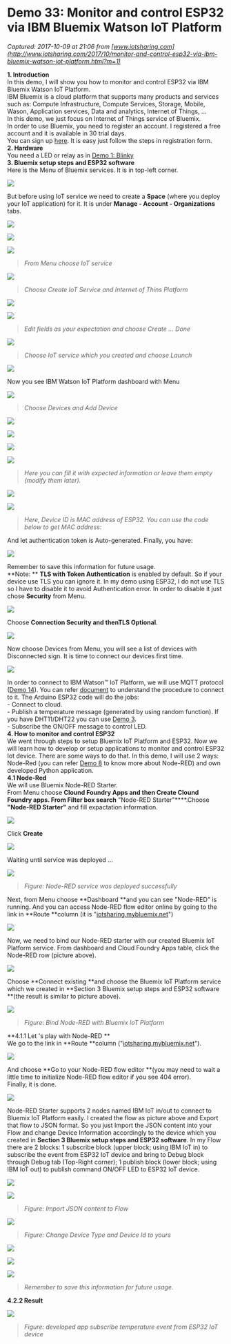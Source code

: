 # Demo 33: Monitor and control ESP32 via IBM Bluemix Watson IoT Platform

_Captured: 2017-10-09 at 21:06 from [www.iotsharing.com](http://www.iotsharing.com/2017/10/monitor-and-control-esp32-via-ibm-bluemix-watson-iot-platform.html?m=1)_

**1\. Introduction**  
In this demo, I will show you how to monitor and control ESP32 via IBM Bluemix Watson IoT Platform.  
IBM Bluemix is a cloud platform that supports many products and services such as: Compute Infrastructure, Compute Services, Storage, Mobile, Wason, Application services, Data and analytics, Internet of Things, ...  
In this demo, we just focus on Internet of Things service of Bluemix.  
In order to use Bluemix, you need to register an account. I registered a free account and it is available in 30 trial days.  
You can sign up [here](https://console.ng.bluemix.net/registration/). It is easy just follow the steps in registration form.  
**2\. Hardware**  
You need a LED or relay as in [Demo 1: Blinky](http://www.iotsharing.com/2017/05/blinky-hello-world-on-arduino-esp32.html)  
**3\. Bluemix setup steps and ESP32 software**  
Here is the Menu of Bluemix services. It is in top-left corner.

![](https://2.bp.blogspot.com/-oEBvAZ1w9iE/WdmmsHo3hYI/AAAAAAAAEUI/qlKlngO6TCIrpXbBSw5cIkL7SDt6TIRUwCLcBGAs/s640/bluemix8.png)

But before using IoT service we need to create a **Space** (where you deploy your IoT application) for it. It is under **Manage - Account - Organizations** tabs.

![](https://1.bp.blogspot.com/-beGfqWD1GEw/Wdms54YPWsI/AAAAAAAAEUY/2eVXjlYtkjAZyfoDE3MaJrWTRyKZ0BZewCLcBGAs/s640/bluemix9.png)

![](https://2.bp.blogspot.com/-KaSiBAUUh1w/Wdmt065J4YI/AAAAAAAAEUk/gQdgfTWb1Lk3ajOgIdQg8UO10KPUpD6PQCLcBGAs/s1600/bluemix11.png)

![](https://2.bp.blogspot.com/-tQ_qUSTfqEI/WdmtdIc7iTI/AAAAAAAAEUg/cdUaauiADrg_irxEvoNfa_0ZMOT-GQDcwCLcBGAs/s640/bluemix10.png)

> _From Menu choose IoT service_

![](https://2.bp.blogspot.com/-KaSiBAUUh1w/Wdmt065J4YI/AAAAAAAAEUk/Ruwm7YIw_yoO-qXpEzAW85EKka08J39CwCEwYBhgL/s640/bluemix11.png)

> _Choose Create IoT Service and Internet of Thins Platform_

![](https://1.bp.blogspot.com/-lgLPlfyvZ34/WdmunBXasAI/AAAAAAAAEUs/eqgSLOCWIJ0lU3NGKKrZpva2JDkEZsmvQCLcBGAs/s640/bluemix12.png)

![](https://1.bp.blogspot.com/-afkeDbZGhQ4/Wdmu7WPvEXI/AAAAAAAAEUw/XcW4BQixChQtKCAS76FNABUvVRNrBjbhwCLcBGAs/s640/bluemix13.png)

> _Edit fields as your expectation and choose Create ... Done_

![](https://2.bp.blogspot.com/-NYsgU6dM0W0/WdmvWbSQxdI/AAAAAAAAEU0/yl25gxIxq1M1aGQrFv3tuRoYlIKnAgtUQCLcBGAs/s640/bluemix14.png)

> _Choose IoT service which you created and choose Launch_

**![](https://4.bp.blogspot.com/-WxwJmBI2OoQ/WdmwfqAhGJI/AAAAAAAAEVA/5OWQ162ovfAikwKtRQuhvnmvtpLi8Jd4wCLcBGAs/s640/bluemix15.png)**

Now you see IBM Watson IoT Platform dashboard with Menu

![](https://4.bp.blogspot.com/-e1d1oy-Z2gY/WdnFFqmnXEI/AAAAAAAAEVQ/3XhVMpzn4hAmCUSmY7hdFDFlSAbcBqKxwCLcBGAs/s640/bluemix16.png)

> _Choose Devices and Add Device_

![](https://3.bp.blogspot.com/-5ZXBFW3xuPk/WdnFeFPaofI/AAAAAAAAEVU/qqsavP4rnakvmp0fm2jDHnZYvMC6cq6mwCLcBGAs/s640/bluemix17.png)

![](https://1.bp.blogspot.com/-l-wi0fSVANU/WdnGTBkw0eI/AAAAAAAAEVc/2UV_J6L3Wl8CEbG3CJWUF3PdVdLejbDhwCLcBGAs/s640/bluemix3.png)

![](https://3.bp.blogspot.com/-u-ydVDMKd34/WdnGeErDnCI/AAAAAAAAEVk/HP8MTRaB6G04kHuu2V37THQfViel26dtgCLcBGAs/s640/bluemex3.png)

![](https://1.bp.blogspot.com/-2S34TXbLh8w/WdnGYmZ-fgI/AAAAAAAAEVg/8ufgGruHmWQBEwXlSCZEtLy6dh1egKsfACEwYBhgL/s640/bluemix4.png)

> _Here you can fill it with expected information or leave them empty (modify them later)._

![](https://4.bp.blogspot.com/-xqblLdeNxN0/WdnJlVY3zdI/AAAAAAAAEVw/YBxHrfCqr0k9pex9RdBymovvtf-IO_2rQCLcBGAs/s640/bluemix5.png)

![](https://1.bp.blogspot.com/-qheEg30Vww4/WdnJzP1RSVI/AAAAAAAAEV4/8K6Jbc-A2EsXWW3xNU8N1wxtKUeX7cYxQCLcBGAs/s640/bluemix6.png)

> _Here, Device ID is MAC address of ESP32. You can use the code below to get MAC address:_

And let authentication token is Auto-generated. Finally, you have:

![](https://1.bp.blogspot.com/-Sqnf6ZdUSKQ/WdnJta6L1bI/AAAAAAAAEV8/0IBuYRPOQ1oI-c2Ry44uXrvJdb-JGDD2wCEwYBhgL/s640/bluemix7.png)

Remember to save this information for future usage.  
**Note: ** **TLS with Token Authentication** is enabled by default. So if your device use TLS you can ignore it. In my demo using ESP32, I do not use TLS so I have to disable it to avoid Authentication error. In order to disable it just chose **Security** from Menu.

![](https://4.bp.blogspot.com/-e1d1oy-Z2gY/WdnFFqmnXEI/AAAAAAAAEVY/5wtTMAr_cYwSsgeBLjUbaPYefCbPEkpbACEwYBhgL/s640/bluemix16.png)

Choose **Connection Security **and then**TLS Optional**.

![](https://2.bp.blogspot.com/-e8yXyMMu5vE/WdnOd8ULXVI/AAAAAAAAEWE/sVcTA9HmAVMe3S4qzA4htde8SUBaxWAqACLcBGAs/s640/bluemix18.png)

Now choose Devices from Menu, you will see a list of devices with Disconnected sign. It is time to connect our devices first time.

![](https://2.bp.blogspot.com/-LUQvvcadxXY/WdnPFJul0BI/AAAAAAAAEWM/dfWUo7bLQ_o_rsWGhGP1uWsUeZd2sKowACLcBGAs/s640/bluemix19.png)

In order to connect to IBM Watson™ IoT Platform, we will use MQTT protocol ([Demo 14](http://www.iotsharing.com/2017/05/how-to-use-mqtt-to-build-smart-home-arduino-esp32.html)). You can refer [document](https://console.bluemix.net/docs/services/IoT/iotplatform_task.html#iotplatform_task) to understand the procedure to connect to it. The Arduino ESP32 code will do the jobs:  
\- Connect to cloud.  
\- Publish a temperature message (generated by using random function). If you have DHT11/DHT22 you can use [Demo 3](http://www.iotsharing.com/2017/05/how-to-arduino-esp32-dht11-dht22-temperature-humidity-sensor.html).  
\- Subscribe the ON/OFF message to control LED.  
**4\. How to monitor and control ESP32**  
We went through steps to setup Bluemix IoT Platform and ESP32. Now we will learn how to develop or setup applications to monitor and control ESP32 Iot device. There are some ways to do that. In this demo, I will use 2 ways: Node-Red (you can refer [Demo 8](http://www.iotsharing.com/2017/05/tcp-udp-ip-with-esp32.html) to know more about Node-RED) and own developed Python application.  
**4.1 Node-Red**  
We will use Bluemix Node-RED Starter.  
From Menu choose **Clound Foundry Apps **and then** Create ******Clound Foundry apps****. From **Filter** box search**** "Node-RED Starter"****.Choose ********"Node-RED Starter"******** and fill expactation information.

**![](https://1.bp.blogspot.com/-NYsgU6dM0W0/WdmvWbSQxdI/AAAAAAAAEU4/d3LLbKNsE7gY1siSwic3apm_LX7x1ilSwCPcBGAYYCw/s640/bluemix14.png)**

Click **Create**

![](https://4.bp.blogspot.com/-kA6QHRV-jL4/WdrttZ3JpHI/AAAAAAAAEWg/F5vSGfHiS7osWFlouSeSnyaM22f9OLGOQCEwYBhgL/s640/bluemix.png)

Waiting until service was deployed ...

![](https://2.bp.blogspot.com/-loDRDHOntSw/WduDccXXU3I/AAAAAAAAEYA/_iO1NHMKqW4fsz6kILB62_I2VYlUtS2_wCLcBGAs/s640/bluemix20.png)

> _Figure: Node-RED service was deployed successfully_

Next, from Menu choose **Dashboard **and you can see "Node-RED" is running. And you can access Node-RED flow editor online by going to the link in **Route **column (it is "[iotsharing.mybluemix.net](https://iotsharing.mybluemix.net/)")

![](https://4.bp.blogspot.com/-5fLFYisQ-D4/WdrvTP2eprI/AAAAAAAAEWo/xQ11acBqzckntSsWpJC7S8xP_nNerBjtACLcBGAs/s640/bluemix1.png)

Now, we need to bind our Node-RED starter with our created Bluemix IoT Platform service. From dashboard and Cloud Foundry Apps table, click the Node-RED row (picture above).

![](https://2.bp.blogspot.com/-suZui3ZKb38/Wdrx1-JpJJI/AAAAAAAAEW4/6cBmfp7WBuAuLs6OSszgN1Fw1IIWWYkuQCLcBGAs/s640/bluemix2.png)

Choose **Connect existing **and choose the Bluemix IoT Platform service which we created in **Section 3 Bluemix setup steps and ESP32 software **(the result is similar to picture above).

![](https://3.bp.blogspot.com/-TmpcLDWaEe0/WduDIxQG2WI/AAAAAAAAEX8/W4dBHhja0Twk_JwopL--ng2G7VRV0iocwCLcBGAs/s640/bluemix21.png)

> _Figure: Bind Node-RED with Bluemix IoT Platform_

**4.1.1 Let 's play with Node-RED **  
We go to the link in **Route **column ("[iotsharing.mybluemix.net](https://iotsharing.mybluemix.net/)").

![](https://3.bp.blogspot.com/-p30BvHOfxQE/WdrzsisQhYI/AAAAAAAAEXE/BNyrgQOi3OoVLtwNV3oBHOGWHb3ZXgKYgCLcBGAs/s640/bluemix3.png)

And choose **Go to your Node-RED flow editor **(you may need to wait a little time to initialize Node-RED flow editor if you see 404 error).  
Finally, it is done.

![](https://3.bp.blogspot.com/-zOMKmV-bfek/Wdr0Ukq4EQI/AAAAAAAAEXM/XSldkINbp-s0mg2n30vd2ZpLSixjUp85gCLcBGAs/s640/bluemix4.png)

Node-RED Starter supports 2 nodes named IBM IoT in/out to connect to Bluemix IoT Platform easily. I created the flow as picture above and Export that flow to JSON format. So you just Import the JSON content into your Flow and change Device Information accordingly to the device which you created in **Section 3 Bluemix setup steps and ESP32 software**. In my Flow there are 2 blocks: 1 subscribe block (upper block; using IBM IoT in) to subscribe the event from ESP32 IoT device and bring to Debug block through Debug tab (Top-Right corner); 1 publish block (lower block; using IBM IoT out) to publish command ON/OFF LED to ESP32 IoT device.

![](https://1.bp.blogspot.com/-VqZf9pOsm0U/Wdr5qFEFaPI/AAAAAAAAEXc/1Cftxo-6Jj0Mby40QlK-bUiYyVx2szMhgCLcBGAs/s640/bluemix5.png)

![](https://1.bp.blogspot.com/-aGsXTcbc67k/Wdr54Hq32RI/AAAAAAAAEXg/napSzmMmbAwyRfbhKmti6Rvrl63PmA0BgCLcBGAs/s640/bluemix6.png)

> _Figure: Import JSON content to Flow_

![](https://4.bp.blogspot.com/-SJIsyTQ6nUc/Wdr66PFCN0I/AAAAAAAAEXs/r9GpyAmJhvYLyUkF3DoAkKNOGLqXMK2cQCLcBGAs/s640/bluemix7.png)

> _Figure: Change Device Type and Device Id to yours_

**![](https://3.bp.blogspot.com/-dU10yaturHc/WduE7eAy1rI/AAAAAAAAEYM/Z3hSMv4pk2UGl__2AcnVsrrGCfZNxArvgCLcBGAs/s640/bluemix22.png)**

![](https://3.bp.blogspot.com/-e1d1oy-Z2gY/WdnFFqmnXEI/AAAAAAAAEVY/lUm2n_G5RZU_ulgP1tlffo1ThO6nCWguwCPcBGAYYCw/s640/bluemix16.png)

![](https://2.bp.blogspot.com/-aUBOGmQ3Cpc/WduKu41TdjI/AAAAAAAAEYg/7u5EmYTBiiYms8fAhdKrClHo8gRKKU9ngCLcBGAs/s640/bluemix25.png)

> _Remember to save this information for future usage._

**4.2.2 Result**

![](https://4.bp.blogspot.com/-8QNXzUKDCSU/WduMD2aOZeI/AAAAAAAAEY0/tdqEsUoS9Y4uCsHRRzZxAAsCyABen8iWACLcBGAs/s640/bluemix26.png)

> _Figure: developed app subscribe temperature event from ESP32 IoT device_
